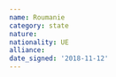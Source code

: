 ```yaml
---
name: Roumanie
category: state
nature: 
nationality: UE
alliance: 
date_signed: '2018-11-12'
---
```

    